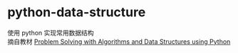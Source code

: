 # python-data-structure
使用 python 实现常用数据结构  
摘自教材 [Problem Solving with Algorithms and Data Structures using Python](http://interactivepython.org/courselib/static/pythonds/index.html)
